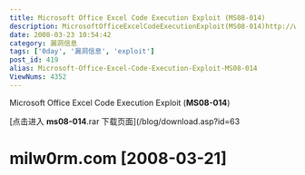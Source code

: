 ```yaml
---
title: Microsoft Office Excel Code Execution Exploit (MS08-014)
description: MicrosoftOfficeExcelCodeExecutionExploit(MS08-014)http://www.milw0rm.com/sploits/2008-zha0_ms08_014.rar#milw0rm.com[2008-03-21]
date: 2008-03-23 10:54:42
category: 漏洞信息
tags: ['0day', '漏洞信息', 'exploit']
post_id: 419
alias: Microsoft-Office-Excel-Code-Execution-Exploit-MS08-014
ViewNums: 4352
---
```


Microsoft Office Excel Code Execution Exploit (**MS08-014**)

[点击进入 **ms08-014**.rar 下载页面](/blog/download.asp?id=63

# milw0rm.com [2008-03-21]

